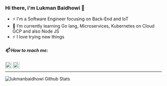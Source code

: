### Hi there, i'm Lukman Baidhowi 👋
- ⚡ I'm a Software Engineer focusing on Back-End and IoT
- 🌱 I’m currently learning Go lang, Microservices, Kubernetes on Cloud GCP and also Node JS
- ⚡ I love trying new things

##### 📫 How to reach me:

[<img align="left" alt="Lukman Baidhowi | LinkedIn" width="22px" src="https://cdn.jsdelivr.net/npm/simple-icons@v3/icons/linkedin.svg" />][linkedin]
[<img align="left" alt="Lukman Baidhowi | Instagram" width="22px" src="https://cdn.jsdelivr.net/npm/simple-icons@v3/icons/instagram.svg" />][instagram]

[instagram]: https://instagram.com/lukman.baidhowi
[linkedin]: https://linkedin.com/in/lukmanbaidhowi

<br/>
<hr/>
<img align="left" alt="lukmanbaidhowi Github Stats" src="https://github-readme-stats.vercel.app/api?username=lukmanbaidhowi&theme=algolia&show_icons=true">

<!--
**lukmanbaidhowi/lukmanbaidhowi** is a ✨ _special_ ✨ repository because its `README.md` (this file) appears on your GitHub profile.

Here are some ideas to get you started:

- 🔭 I’m currently working on ...
- 🌱 I’m currently learning ...
- 👯 I’m looking to collaborate on ...
- 🤔 I’m looking for help with ...
- 💬 Ask me about ...
- 📫 How to reach me: ...
- 😄 Pronouns: ...
- ⚡ Fun fact: ...
-->
